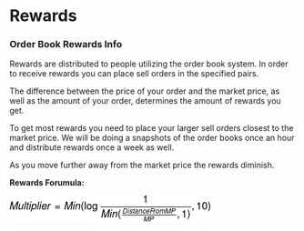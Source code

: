 # Rewards

### **Order Book Rewards Info**

Rewards are distributed to people utilizing the order book system. In order to receive rewards you can place sell orders in the specified pairs. 

The difference between the price of your order and the market price, as well as the amount of your order, determines the amount of rewards you get. 

To get most rewards you need to place your larger sell orders closest to the market price. We will be doing a snapshots of the order books once an hour and distribute rewards once a week as well.

As you move further away from the market price the rewards diminish.



**Rewards Forumula:** 

![](../../.gitbook/assets/codecogseqn.png)

